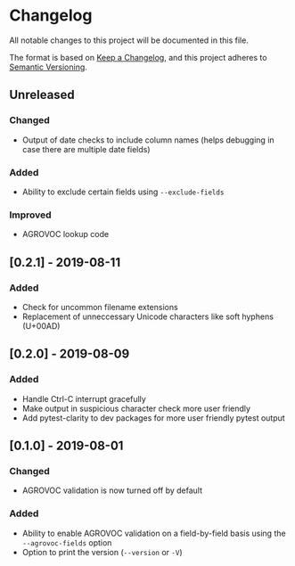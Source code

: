 # Changelog
All notable changes to this project will be documented in this file.

The format is based on [Keep a Changelog](https://keepachangelog.com/en/1.0.0/),
and this project adheres to [Semantic Versioning](https://semver.org/spec/v2.0.0.html).

## Unreleased
### Changed
- Output of date checks to include column names (helps debugging in case there are multiple date fields)

### Added
- Ability to exclude certain fields using `--exclude-fields`

### Improved
- AGROVOC lookup code

## [0.2.1] - 2019-08-11
### Added
- Check for uncommon filename extensions
- Replacement of unneccessary Unicode characters like soft hyphens (U+00AD)

## [0.2.0] - 2019-08-09
### Added
- Handle Ctrl-C interrupt gracefully
- Make output in suspicious character check more user friendly
- Add pytest-clarity to dev packages for more user friendly pytest output

## [0.1.0] - 2019-08-01
### Changed
- AGROVOC validation is now turned off by default

### Added
- Ability to enable AGROVOC validation on a field-by-field basis using the `--agrovoc-fields` option
- Option to print the version (`--version` or `-V`)
